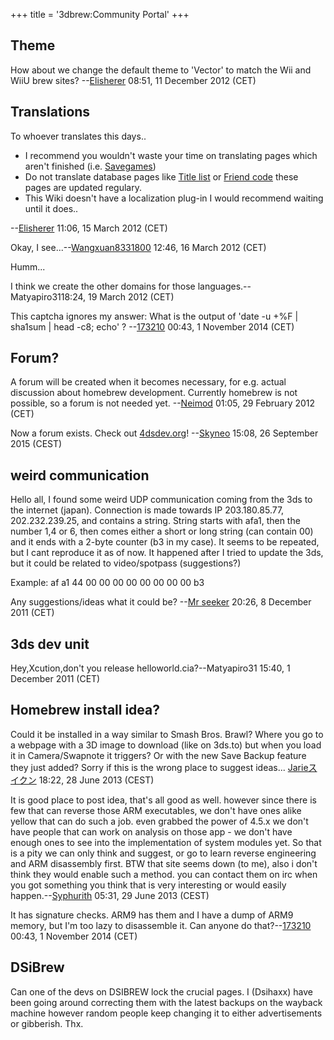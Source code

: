 +++
title = '3dbrew:Community Portal'
+++

## Theme

How about we change the default theme to 'Vector' to match the Wii and
WiiU brew sites? --[Elisherer](User:Elisherer "wikilink") 08:51, 11
December 2012 (CET)

## Translations

To whoever translates this days..

- I recommend you wouldn't waste your time on translating pages which
  aren't finished (i.e. [Savegames](Savegames "wikilink"))
- Do not translate database pages like [Title
  list](Title_list "wikilink") or [Friend code](Friend_code "wikilink")
  these pages are updated regulary.
- This Wiki doesn't have a localization plug-in I would recommend
  waiting until it does..

--[Elisherer](User:Elisherer "wikilink") 11:06, 15 March 2012 (CET)


Okay, I see...--[Wangxuan8331800](User:Wangxuan8331800 "wikilink")
12:46, 16 March 2012 (CET)

Humm...

I think we create the other domains for those
languages.--Matyapiro3118:24, 19 March 2012 (CET)

This captcha ignores my answer: What is the output of 'date -u +%F \|
sha1sum \| head -c8; echo' ? --[173210](User:173210 "wikilink") 00:43, 1
November 2014 (CET)

## Forum?

A forum will be created when it becomes necessary, for e.g. actual
discussion about homebrew development. Currently homebrew is not
possible, so a forum is not needed yet.
--[Neimod](User:Neimod "wikilink") 01:05, 29 February 2012 (CET)


Now a forum exists. Check out [4dsdev.org](http://www.4dsdev.org)!
--[Skyneo](User:Skyneo "wikilink") 15:08, 26 September 2015 (CEST)

## weird communication

Hello all, I found some weird UDP communication coming from the 3ds to
the internet (japan). Connection is made towards IP 203.180.85.77,
202.232.239.25, and contains a string. String starts with afa1, then the
number 1,4 or 6, then comes either a short or long string (can contain
00) and it ends with a 2-byte counter (b3 in my case). It seems to be
repeated, but I cant reproduce it as of now. It happened after I tried
to update the 3ds, but it could be related to video/spotpass
(suggestions?)

Example: af a1 44 00 00 00 00 00 00 00 00 b3

Any suggestions/ideas what it could be? --[Mr
seeker](User:Mr_seeker "wikilink") 20:26, 8 December 2011 (CET)

## 3ds dev unit

Hey,Xcution,don't you release helloworld.cia?--Matyapiro31 15:40, 1
December 2011 (CET)

## Homebrew install idea?

Could it be installed in a way similar to Smash Bros. Brawl? Where you
go to a webpage with a 3D image to download (like on 3ds.to) but when
you load it in Camera/Swapnote it triggers? Or with the new Save Backup
feature they just added? Sorry if this is the wrong place to suggest
ideas... [Jarieスイクン](User:Jariesuicune "wikilink") 18:22, 28 June
2013 (CEST)


It is good place to post idea, that's all good as well. however since
there is few that can reverse those ARM executables, we don't have ones
alike yellow that can do such a job. even grabbed the power of 4.5.x we
don't have people that can work on analysis on those app - we don't have
enough ones to see into the implementation of system modules yet. So
that is a pity we can only think and suggest, or go to learn reverse
engineering and ARM disassembly first. BTW that site seems down (to me),
also i don't think they would enable such a method. you can contact them
on irc when you got something you think that is very interesting or
would easily happen.--[Syphurith](User:Syphurith "wikilink") 05:31, 29
June 2013 (CEST)

<!-- -->


It has signature checks. ARM9 has them and I have a dump of ARM9 memory,
but I'm too lazy to disassemble it. Can anyone do
that?--[173210](User:173210 "wikilink") 00:43, 1 November 2014 (CET)

## DSiBrew

Can one of the devs on DSIBREW lock the crucial pages. I (Dsihaxx) have
been going around correcting them with the latest backups on the wayback
machine however random people keep changing it to either advertisements
or gibberish. Thx.
